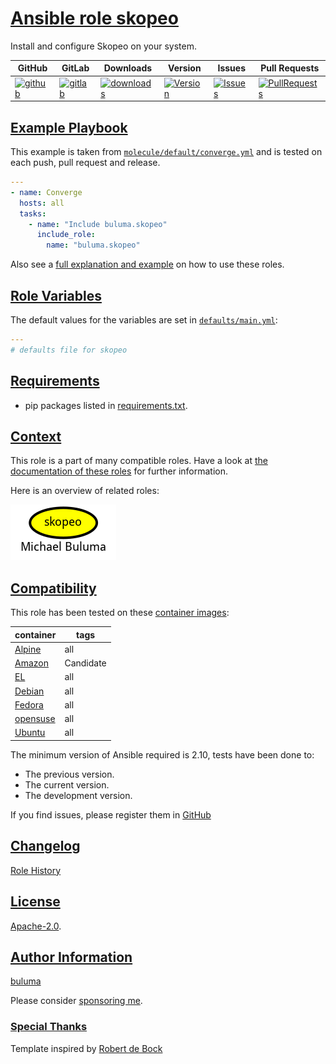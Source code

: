 # [Ansible role skopeo](#skopeo)

Install and configure Skopeo on your system.

|GitHub|GitLab|Downloads|Version|Issues|Pull Requests|
|------|------|-------|-------|------|-------------|
|[![github](https://github.com/buluma/ansible-role-skopeo/actions/workflows/molecule.yml/badge.svg)](https://github.com/buluma/ansible-role-skopeo/actions/workflows/molecule.yml)|[![gitlab](https://gitlab.com/shadowwalker/ansible-role-skopeo/badges/master/pipeline.svg)](https://gitlab.com/shadowwalker/ansible-role-skopeo)|[![downloads](https://img.shields.io/ansible/role/d/)](https://galaxy.ansible.com/buluma/skopeo)|[![Version](https://img.shields.io/github/release/buluma/ansible-role-skopeo.svg)](https://github.com/buluma/ansible-role-skopeo/releases/)|[![Issues](https://img.shields.io/github/issues/buluma/ansible-role-skopeo.svg)](https://github.com/buluma/ansible-role-skopeo/issues/)|[![PullRequests](https://img.shields.io/github/issues-pr-closed-raw/buluma/ansible-role-skopeo.svg)](https://github.com/buluma/ansible-role-skopeo/pulls/)|

## [Example Playbook](#example-playbook)

This example is taken from [`molecule/default/converge.yml`](https://github.com/buluma/ansible-role-skopeo/blob/master/molecule/default/converge.yml) and is tested on each push, pull request and release.

```yaml
---
- name: Converge
  hosts: all
  tasks:
    - name: "Include buluma.skopeo"
      include_role:
        name: "buluma.skopeo"
```

Also see a [full explanation and example](https://buluma.github.io/how-to-use-these-roles.html) on how to use these roles.

## [Role Variables](#role-variables)

The default values for the variables are set in [`defaults/main.yml`](https://github.com/buluma/ansible-role-skopeo/blob/master/defaults/main.yml):

```yaml
---
# defaults file for skopeo
```

## [Requirements](#requirements)

- pip packages listed in [requirements.txt](https://github.com/buluma/ansible-role-skopeo/blob/master/requirements.txt).


## [Context](#context)

This role is a part of many compatible roles. Have a look at [the documentation of these roles](https://buluma.github.io/) for further information.

Here is an overview of related roles:

![dependencies](https://raw.githubusercontent.com/buluma/ansible-role-skopeo/png/requirements.png "Dependencies")

## [Compatibility](#compatibility)

This role has been tested on these [container images](https://hub.docker.com/u/buluma):

|container|tags|
|---------|----|
|[Alpine](https://hub.docker.com/repository/docker/buluma/alpine/general)|all|
|[Amazon](https://hub.docker.com/repository/docker/buluma/amazonlinux/general)|Candidate|
|[EL](https://hub.docker.com/repository/docker/buluma/enterpriselinux/general)|all|
|[Debian](https://hub.docker.com/repository/docker/buluma/debian/general)|all|
|[Fedora](https://hub.docker.com/repository/docker/buluma/fedora/general)|all|
|[opensuse](https://hub.docker.com/repository/docker/buluma/opensuse/general)|all|
|[Ubuntu](https://hub.docker.com/repository/docker/buluma/ubuntu/general)|all|

The minimum version of Ansible required is 2.10, tests have been done to:

- The previous version.
- The current version.
- The development version.

If you find issues, please register them in [GitHub](https://github.com/buluma/ansible-role-skopeo/issues)

## [Changelog](#changelog)

[Role History](https://github.com/buluma/ansible-role-skopeo/blob/master/CHANGELOG.md)

## [License](#license)

[Apache-2.0](https://github.com/buluma/ansible-role-skopeo/blob/master/LICENSE).

## [Author Information](#author-information)

[buluma](https://buluma.github.io/)

Please consider [sponsoring me](https://github.com/sponsors/buluma).

### [Special Thanks](#special-thanks)

Template inspired by [Robert de Bock](https://github.com/robertdebock)
